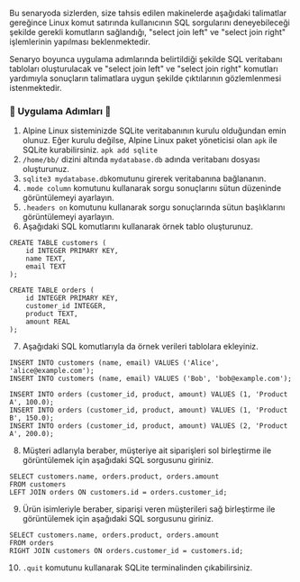 Bu senaryoda sizlerden, size tahsis edilen makinelerde aşağıdaki talimatlar gereğince Linux komut satırında kullanıcının SQL sorgularını deneyebileceği şekilde gerekli komutların sağlandığı, "select join left" ve "select join right" işlemlerinin yapılması beklenmektedir.

Senaryo boyunca uygulama adımlarında belirtildiği şekilde SQL veritabanı tabloları oluşturulacak ve "select join left" ve "select join right" komutları yardımıyla sonuçların talimatlara uygun şekilde çıktılarının gözlemlenmesi istenmektedir.

### 🚀 Uygulama Adımları 🚀

1. Alpine Linux sisteminizde SQLite veritabanının kurulu olduğundan emin olunuz. Eğer kurulu değilse, Alpine Linux paket yöneticisi olan `apk` ile SQLite kurabilirsiniz. `apk add sqlite`
2. `/home/bb/` dizini altında `mydatabase.db` adında veritabanı dosyası oluşturunuz.
3. `sqlite3 mydatabase.db`komutunu girerek veritabanına bağlananın.
4. `.mode column` komutunu kullanarak sorgu sonuçlarını sütun düzeninde görüntülemeyi ayarlayın.
5. `.headers on` komutunu kullanarak sorgu sonuçlarında sütun başlıklarını görüntülemeyi ayarlayın.
6. Aşağıdaki SQL komutlarını kullanarak örnek tablo oluşturunuz.

```
CREATE TABLE customers (
    id INTEGER PRIMARY KEY,
    name TEXT,
    email TEXT
);

CREATE TABLE orders (
    id INTEGER PRIMARY KEY,
    customer_id INTEGER,
    product TEXT,
    amount REAL
);
```

7. Aşağıdaki SQL komutlarıyla da örnek verileri tablolara ekleyiniz.

```
INSERT INTO customers (name, email) VALUES ('Alice', 'alice@example.com');
INSERT INTO customers (name, email) VALUES ('Bob', 'bob@example.com');

INSERT INTO orders (customer_id, product, amount) VALUES (1, 'Product A', 100.0);
INSERT INTO orders (customer_id, product, amount) VALUES (1, 'Product B', 150.0);
INSERT INTO orders (customer_id, product, amount) VALUES (2, 'Product A', 200.0);

```

8. Müşteri adlarıyla beraber, müşteriye ait siparişleri sol birleştirme ile görüntülemek için aşağıdaki SQL sorgusunu giriniz.

```
SELECT customers.name, orders.product, orders.amount
FROM customers
LEFT JOIN orders ON customers.id = orders.customer_id;
```

9. Ürün isimleriyle beraber, siparişi veren müşterileri sağ birleştirme ile görüntülemek için aşağıdaki SQL sorgusunu giriniz.

```
SELECT customers.name, orders.product, orders.amount
FROM orders
RIGHT JOIN customers ON orders.customer_id = customers.id;
```

10. `.quit` komutunu kullanarak SQLite terminalinden çıkabilirsiniz.
